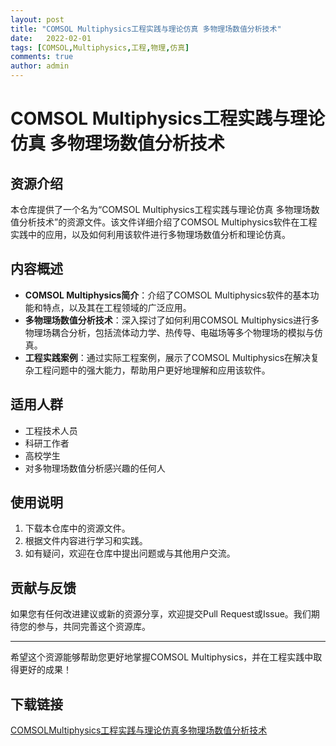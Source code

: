 ```yaml
---
layout: post
title: "COMSOL Multiphysics工程实践与理论仿真 多物理场数值分析技术"
date:   2022-02-01
tags: [COMSOL,Multiphysics,工程,物理,仿真]
comments: true
author: admin
---
```

# COMSOL Multiphysics工程实践与理论仿真 多物理场数值分析技术

## 资源介绍

本仓库提供了一个名为“COMSOL Multiphysics工程实践与理论仿真 多物理场数值分析技术”的资源文件。该文件详细介绍了COMSOL Multiphysics软件在工程实践中的应用，以及如何利用该软件进行多物理场数值分析和理论仿真。

## 内容概述

- **COMSOL Multiphysics简介**：介绍了COMSOL Multiphysics软件的基本功能和特点，以及其在工程领域的广泛应用。
- **多物理场数值分析技术**：深入探讨了如何利用COMSOL Multiphysics进行多物理场耦合分析，包括流体动力学、热传导、电磁场等多个物理场的模拟与仿真。
- **工程实践案例**：通过实际工程案例，展示了COMSOL Multiphysics在解决复杂工程问题中的强大能力，帮助用户更好地理解和应用该软件。

## 适用人群

- 工程技术人员
- 科研工作者
- 高校学生
- 对多物理场数值分析感兴趣的任何人

## 使用说明

1. 下载本仓库中的资源文件。
2. 根据文件内容进行学习和实践。
3. 如有疑问，欢迎在仓库中提出问题或与其他用户交流。

## 贡献与反馈

如果您有任何改进建议或新的资源分享，欢迎提交Pull Request或Issue。我们期待您的参与，共同完善这个资源库。

---

希望这个资源能够帮助您更好地掌握COMSOL Multiphysics，并在工程实践中取得更好的成果！

## 下载链接

[COMSOLMultiphysics工程实践与理论仿真多物理场数值分析技术](https://pan.quark.cn/s/f0ec69756fc3)